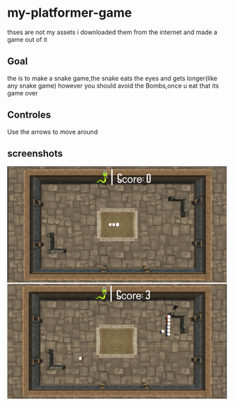 # my-platformer-game
 thses are not my assets i downloaded them from the internet and made a game out of it

## Goal 

the is to make a snake game,the snake eats the eyes and gets longer(like any snake game) however you should avoid the Bombs,once u eat that its game over

## Controles

Use the arrows to move around
## screenshots

![Title screen](https://raw.githubusercontent.com/Chrisntita/my-platformer-game/main/screen_shot/Capture.PNG)
![Title screen](https://raw.githubusercontent.com/Chrisntita/my-platformer-game/main/screen_shot/dead.PNG)
